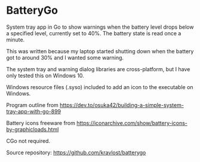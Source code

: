 # BatteryGo

System tray app in Go to show warnings when the battery level drops below a specified level, currently set to 40%. The battery state is read once a minute.

This was written because my laptop started shutting down when the battery got to around 30% and I wanted some warning.

The system tray and warning dialog libraries are cross-platform, but I have only tested this on Windows 10.

Windows resource files (.syso) included to add an icon to the executable on Windows.

Program outline from https://dev.to/osuka42/building-a-simple-system-tray-app-with-go-899

Battery icons freeware from https://iconarchive.com/show/battery-icons-by-graphicloads.html

CGo not required.

Source repository: https://github.com/kravlost/batterygo